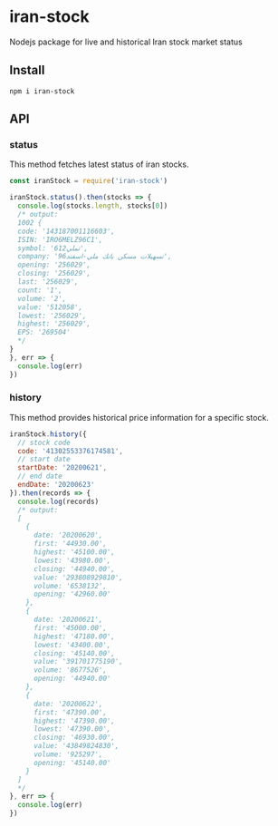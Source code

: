 # iran-stock
Nodejs package for live and historical Iran stock market status

## Install

```
npm i iran-stock
```

## API

### status
This method fetches latest status of iran stocks.
```javascript
const iranStock = require('iran-stock')

iranStock.status().then(stocks => {
  console.log(stocks.length, stocks[0])
  /* output:
  1002 {
  code: '143187001116603',
  ISIN: 'IRO6MELZ96C1',
  symbol: 'تملي612',
  company: 'تسهيلات مسكن بانك ملي-اسفند96',
  opening: '256029',
  closing: '256029',
  last: '256029',
  count: '1',
  volume: '2',
  value: '512058',
  lowest: '256029',
  highest: '256029',
  EPS: '269504'
  */
}
}, err => {
  console.log(err)
})
```

### history
This method provides historical price information for a specific stock.
```javascript
iranStock.history({
  // stock code
  code: '41302553376174581',
  // start date
  startDate: '20200621',
  // end date
  endDate: '20200623'
}).then(records => {
  console.log(records)
  /* output:
  [
    {
      date: '20200620',
      first: '44930.00',
      highest: '45100.00',
      lowest: '43980.00',
      closing: '44940.00',
      value: '293808929810',
      volume: '6538132',
      opening: '42960.00'
    },
    {
      date: '20200621',
      first: '45000.00',
      highest: '47180.00',
      lowest: '43400.00',
      closing: '45140.00',
      value: '391701775190',
      volume: '8677526',
      opening: '44940.00'
    },
    {
      date: '20200622',
      first: '47390.00',
      highest: '47390.00',
      lowest: '47390.00',
      closing: '46930.00',
      value: '43849824830',
      volume: '925297',
      opening: '45140.00'
    }
  ]
  */
}, err => {
  console.log(err)
})
```